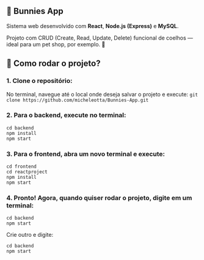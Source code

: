 ## 🐇 Bunnies App

Sistema web desenvolvido com **React**, **Node.js (Express)** e **MySQL**.

Projeto com CRUD (Create, Read, Update, Delete) funcional de coelhos — ideal para um pet shop, por exemplo. 🐰

## 💭 Como rodar o projeto? 

### 1. Clone o repositório:
No terminal, navegue até o local onde deseja salvar o projeto e execute: 
 `git clone https://github.com/micheleotta/Bunnies-App.git`


### 2. Para o backend, execute no terminal:
```
cd backend
npm install
npm start
```

### 3. Para o frontend, abra um novo terminal e execute:
   
```
cd frontend
cd reactproject
npm install
npm start
```

### 4. Pronto! Agora, quando quiser rodar o projeto, digite em um terminal:
```
cd backend
npm start
```

 Crie outro e digite:

 ```
cd backend
npm start
```
